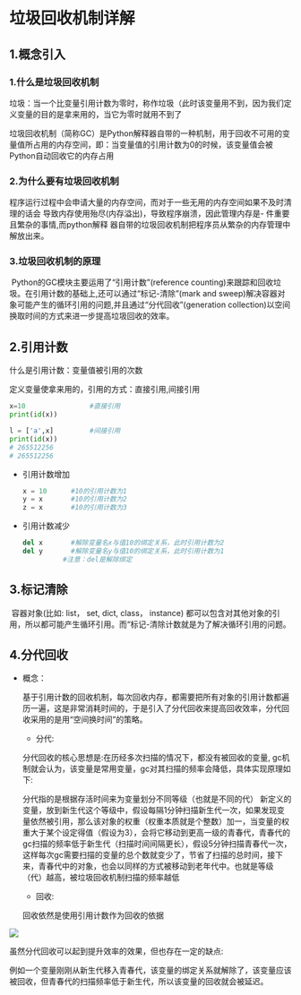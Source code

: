 # 垃圾回收机制详解

## 1.概念引入

### 1.什么是垃圾回收机制

​	垃圾：当一个比变量引用计数为零时，称作垃圾（此时该变量用不到，因为我们定义变量的目的是拿来用的，当它为零时就用不到了

​	垃圾回收机制（简称GC）是Python解释器自带的一种机制，用于回收不可用的变量值所占用的内存空间，即：当变量值的引用计数为0的时候，该变量值会被Python自动回收它的内存占用

### 2.为什么要有垃圾回收机制

​	程序运行过程中会申请大量的内存空间，而对于一些无用的内存空间如果不及时清理的话会 导致内存使用殆尽(内存溢出)，导致程序崩溃，因此管理内存是- 件重要且繁杂的事情,而python解释 器自带的垃圾回收机制把程序员从繁杂的内存管理中解放出来。

### 3.垃圾回收机制的原理

​	Python的GC模块主要运用了“引用计数”(reference counting)来跟踪和回收垃圾。在引用计数的基础上,还可以通过“标记-清除”(mark and sweep)解决容器对象可能产生的循环引用的问题,并且通过“分代回收”(generation collection)以空间换取时间的方式来进一步提高垃圾回收的效率。



## 2.引用计数

 什么是引用计数：变量值被引用的次数

定义变量使拿来用的，引用的方式：直接引用,间接引用

```python
x=10                #直接引用
print(id(x))

l = ['a',x]         #间接引用
print(id(x))
# 265512256
# 265512256
```

- 引用计数增加

  ```python
  x = 10      #10的引用计数为1
  y = x       #10的引用计数为2
  z = x       #10的引用计数为3
  ```

- 引用计数减少

  ```Python
  del x       #解除变量名x与值10的绑定关系，此时引用计数为2
  del y       #解除变量名y与值10的绑定关系，此时引用计数为1
  			#注意：del是解除绑定
  ```



## 3.标记清除

​	容器对象(比如: list， set, dict, class， instance) 都可以包含对其他对象的引用，所以都可能产生循环引用。而“标记-清除计数就是为了解决循环引用的问题。



## 4.分代回收

* 概念：

  基于引用计数的回收机制，每次回收内存，都需要把所有对象的引用计数都遍历一遍，这是非常消耗时间的，于是引入了分代回收来提高回收效率，分代回收采用的是用“空间换时间”的策略。

  * 分代:

  分代回收的核心思想是:在历经多次扫描的情况下，都没有被回收的变量, gc机制就会认为，该变量是常用变量，gc对其扫描的频率会降低，具体实现原理如下:

  分代指的是根据存活时间来为变量划分不同等级（也就是不同的代）
  新定义的变量，放到新生代这个等级中，假设每隔1分钟扫描新生代一次，如果发现变量依然被引用，那么该对象的权重（权重本质就是个整数）加一，当变量的权重大于某个设定得值（假设为3），会将它移动到更高一级的青春代，青春代的gc扫描的频率低于新生代（扫描时间间隔更长），假设5分钟扫描青春代一次，这样每次gc需要扫描的变量的总个数就变少了，节省了扫描的总时间，接下来，青春代中的对象，也会以同样的方式被移动到老年代中。也就是等级（代）越高，被垃圾回收机制扫描的频率越低

  * 回收:

  回收依然是使用引用计数作为回收的依据

![](https://img2020.cnblogs.com/blog/1739645/202003/1739645-20200305111128826-439545327.png)

虽然分代回收可以起到提升效率的效果，但也存在一定的缺点:

例如一个变量刚刚从新生代移入青春代，该变量的绑定关系就解除了，该变量应该被回收，但青春代的扫描频率低于新生代，所以该变量的回收就会被延迟。